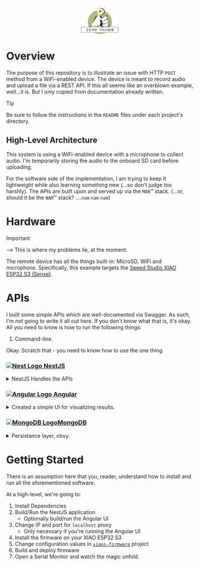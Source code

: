 <div
 style="text-align:center;">
<img src="icon.svg" width="100" alt="The Best Ideas Stand Out">
</div>

# Overview

The purpose of this repository is to illustrate an issue with HTTP `POST` method from a WiFi-enabled device. The device is meant to record audio and upload a file via a REST API. If this all seems like an overblown example, well...it is. But I only copied from documentation already written.

> [!TIP]
> Be sure to follow the instructions in the `README` files under each project's directory.

## High-Level Architecture
This system is using a WiFi-enabled device with a microphone to collect audio. I'm temporarily storing the audio to the onboard SD card before uploading.

For the software side of the implementation, I am trying to keep it lightweight while also learning something new (...so don't judge too harshly). The APIs are built upon and served up via the `MAN`&trade; stack. (...or, should it be the `NAM`&trade; stack? ....`nam` `nam` `nam`)

# Hardware
> [!IMPORTANT]
> --> This is where my problems lie, at the moment.
> 
The remote device has all the things built-in: MicroSD, WiFi and microphone. Specifically, this example targets the [Seeed Studio XIAO ESP32 S3 (Sense)](https://wiki.seeedstudio.com/xiao_esp32s3_getting_started/).

# APIs
I built some simple APIs which are well-documented via Swagger. As such, I'm not going to write it all out here. If you don't know what that is, it's okay. All you need to know is how to run the following things:
 1. Command-line.

Okay. Scratch that - you need to know how to use the one thing.

### <a href="http://nestjs.com/" target="blank"><img src="https://nestjs.com/img/logo-small.svg" height="50" alt="Nest Logo" /> NestJS</a>
<details>
<summary>NestJS Handles the APIs</summary>
 
 NestJS handles the [API](https://www.google.com/search?q=API&sourceid=chrome&ie=UTF-8)s for managing content - you know? The basic [_CRUD_ operations](https://www.google.com/search?q=CRUD+operations&sourceid=chrome&ie=UTF-8) (**C**reate **R**ead **U**pdate .**D**elete)

 These methods are simple enough. I following some pretty standard practices in developing this. When it is up and running, you should find a Swagger-generated page with all the APIs at `http://localhost:3000/apis`.
</details>

### <a href="https://angular.dev" target="_blank"><img src="https://raw.githubusercontent.com/angular/angular/main/aio/src/assets/images/logos/angular/angular_renaissance.png" height="50" alt="Angular Logo"> Angular</a>

<details>
 
<summary>Created a simple UI for visualizing results.</summary>
 
* Home Page, with basic instructions/guide to using the subsequent pages
* List all recordings
* Listen to associated audio

I should also make note that I styled this with _Material_. You can see all that stuff on The [Angular Material](https://material.angular.io) site.

</details>

### <a href="https://mongodb.com" target="_blank"><img src="https://raw.githubusercontent.com/mongodb/mongo/master/docs/leaf.svg" height="50" alt="MongoDB Logo">MongoDB</a>

<details>
<summary>Persistance layer, obvy.</summary>
 
I am sure there will be arguments and challenges for using a database to store the actual files. Just know that we don't fully intend on keeping it this way. For now, it makes the most sense to use MongoDB for all of this.

</details>

# Getting Started
There is an assumption here that you, reader, understand how to install and run all the aforementioned software.

At a high-level, we're going to:
 1. Install Dependencies
 2. Build/Run the NestJS application
    * Optionally build/run the Angular UI
 3. Change IP and port for `localhost` proxy
    * Only necessary if you're running the Angular UI
 4. Install the firmware on your XIAO ESP32 S3
 5. Change configuration values in [`xiaos-firmware`](./xiao-firmware/README.md) project
 6. Build and deploy firmware
 6. Open a Serial Monitor and watch the magic unfold.
